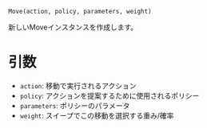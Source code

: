 ```
Move(action, policy, parameters, weight)
```

新しいMoveインスタンスを作成します。

# 引数

  * `action`: 移動で実行されるアクション
  * `policy`: アクションを提案するために使用されるポリシー
  * `parameters`: ポリシーのパラメータ
  * `weight`: スイープでこの移動を選択する重み/確率
